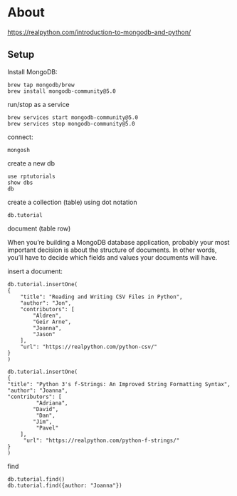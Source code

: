 # About

https://realpython.com/introduction-to-mongodb-and-python/

## Setup 

Install MongoDB:

```
brew tap mongodb/brew
brew install mongodb-community@5.0
```

run/stop as a service

```
brew services start mongodb-community@5.0
brew services stop mongodb-community@5.0
```

connect:

```
mongosh
```

create a new db

```
use rptutorials
show dbs
db
```

create a collection (table) using dot notation

```
db.tutorial
```

document (table row)

When you’re building a MongoDB database application, probably your most important decision is about the structure of documents. In other words, you’ll have to decide which fields and values your documents will have.

insert a document:

```
db.tutorial.insertOne(
{
    "title": "Reading and Writing CSV Files in Python",
    "author": "Jon",
    "contributors": [
        "Aldren",
        "Geir Arne",
        "Joanna",
        "Jason"
    ],
    "url": "https://realpython.com/python-csv/"
}
)

db.tutorial.insertOne(
{
"title": "Python 3's f-Strings: An Improved String Formatting Syntax",
"author": "Joanna",
"contributors": [
         "Adriana",
        "David",
         "Dan",
        "Jim",
         "Pavel"
    ],
     "url": "https://realpython.com/python-f-strings/"
}
)
```

find
```
db.tutorial.find()
db.tutorial.find({author: "Joanna"})
```
